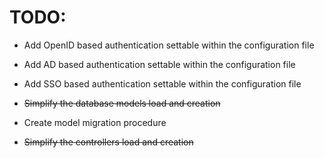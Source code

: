 # TODO:

- Add OpenID based authentication settable within the configuration file

- Add AD based authentication settable within the configuration file

- Add SSO based authentication settable within the configuration file

- ~~Simplify the database models load and creation~~

- Create model migration procedure

- ~~Simplify the controllers load and creation~~

